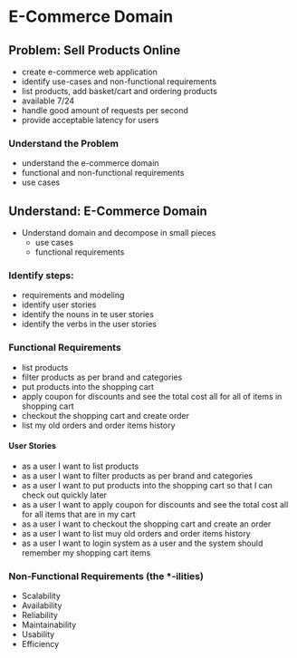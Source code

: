 # E-Commerce Domain
## Problem: Sell Products Online
- create e-commerce web application
- identify use-cases and non-functional requirements
- list products, add basket/cart and ordering products
- available 7/24
- handle good amount of requests per second
- provide acceptable latency for users

### **Understand the Problem**
- understand the e-commerce domain
- functional and non-functional requirements
- use cases

## Understand: E-Commerce Domain
- Understand domain and decompose in small pieces
  - use cases
  - functional requirements

### Identify steps:
- requirements and modeling
- identify user stories
- identify the nouns in te user stories
- identify the verbs in the user stories

### Functional Requirements
- list products
- filter products as per brand and categories
- put products into the shopping cart
- apply coupon for discounts and see the total cost all for all of items in shopping cart
- checkout the shopping cart and create order
- list my old orders and order items history

#### User Stories
- as a user I want to list products
- as a user I want to filter products as per brand and categories
- as a user I want to put products into the shopping cart so that I can check out quickly later
- as a user I want to apply coupon for discounts and see the total cost all for all items that are in my cart
- as a user I want to checkout the shopping cart and create an order
- as a user I want to list muy old orders and order items history
- as a user I want to login system as a user and the system should remember my shopping cart items

### Non-Functional Requirements (the *-ilities)
- Scalability
- Availability
- Reliability
- Maintainability
- Usability
- Efficiency
